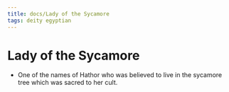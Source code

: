 ```yaml
---
title: docs/Lady of the Sycamore
tags: deity egyptian
---
```


# Lady of the Sycamore
- One of the names of Hathor who was believed to live in the sycamore tree which was sacred to her cult.